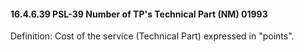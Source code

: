 #### 16.4.6.39 PSL-39 Number of TP's Technical Part (NM) 01993

Definition: Cost of the service (Technical Part) expressed in "points".
